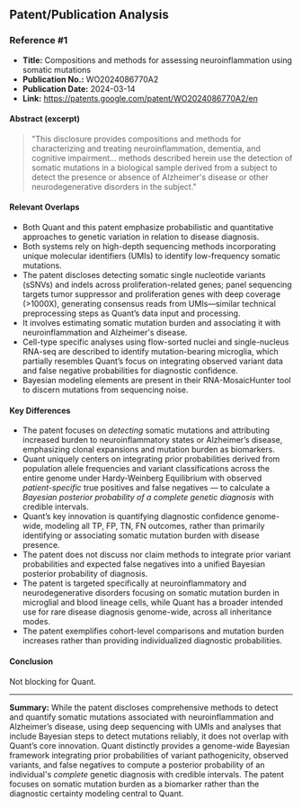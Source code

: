 ## Patent/Publication Analysis

### Reference #1

- **Title:** Compositions and methods for assessing neuroinflammation using somatic mutations
- **Publication No.:** WO2024086770A2
- **Publication Date:** 2024-03-14
- **Link:** https://patents.google.com/patent/WO2024086770A2/en

#### Abstract (excerpt)

> "This disclosure provides compositions and methods for characterizing and treating neuroinflammation, dementia, and cognitive impairment... methods described herein use the detection of somatic mutations in a biological sample derived from a subject to detect the presence or absence of Alzheimer's disease or other neurodegenerative disorders in the subject."

#### Relevant Overlaps

- Both Quant and this patent emphasize probabilistic and quantitative approaches to genetic variation in relation to disease diagnosis.
- Both systems rely on high-depth sequencing methods incorporating unique molecular identifiers (UMIs) to identify low-frequency somatic mutations.
- The patent discloses detecting somatic single nucleotide variants (sSNVs) and indels across proliferation-related genes; panel sequencing targets tumor suppressor and proliferation genes with deep coverage (>1000X), generating consensus reads from UMIs—similar technical preprocessing steps as Quant’s data input and processing.
- It involves estimating somatic mutation burden and associating it with neuroinflammation and Alzheimer's disease.
- Cell-type specific analyses using flow-sorted nuclei and single-nucleus RNA-seq are described to identify mutation-bearing microglia, which partially resembles Quant’s focus on integrating observed variant data and false negative probabilities for diagnostic confidence.
- Bayesian modeling elements are present in their RNA-MosaicHunter tool to discern mutations from sequencing noise.
  
#### Key Differences

- The patent focuses on *detecting* somatic mutations and attributing increased burden to neuroinflammatory states or Alzheimer’s disease, emphasizing clonal expansions and mutation burden as biomarkers.
- Quant uniquely centers on integrating prior probabilities derived from population allele frequencies and variant classifications across the entire genome under Hardy-Weinberg Equilibrium with observed *patient-specific* true positives and false negatives — to calculate a *Bayesian posterior probability of a complete genetic diagnosis* with credible intervals.
- Quant’s key innovation is quantifying diagnostic confidence genome-wide, modeling all TP, FP, TN, FN outcomes, rather than primarily identifying or associating somatic mutation burden with disease presence.
- The patent does not discuss nor claim methods to integrate prior variant probabilities and expected false negatives into a unified Bayesian posterior probability of diagnosis.
- The patent is targeted specifically at neuroinflammatory and neurodegenerative disorders focusing on somatic mutation burden in microglial and blood lineage cells, while Quant has a broader intended use for rare disease diagnosis genome-wide, across all inheritance modes.
- The patent exemplifies cohort-level comparisons and mutation burden increases rather than providing individualized diagnostic probabilities.
  
#### Conclusion

Not blocking for Quant.

---

**Summary:** While the patent discloses comprehensive methods to detect and quantify somatic mutations associated with neuroinflammation and Alzheimer’s disease, using deep sequencing with UMIs and analyses that include Bayesian steps to detect mutations reliably, it does not overlap with Quant’s core innovation. Quant distinctly provides a genome-wide Bayesian framework integrating prior probabilities of variant pathogenicity, observed variants, and false negatives to compute a posterior probability of an individual's *complete* genetic diagnosis with credible intervals. The patent focuses on somatic mutation burden as a biomarker rather than the diagnostic certainty modeling central to Quant.
